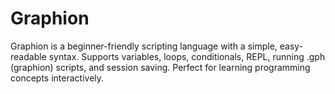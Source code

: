 # Graphion
Graphion is a beginner-friendly scripting language with a simple, easy-readable syntax. Supports variables, loops, conditionals, REPL, running .gph (graphion) scripts, and session saving. Perfect for learning programming concepts interactively.
